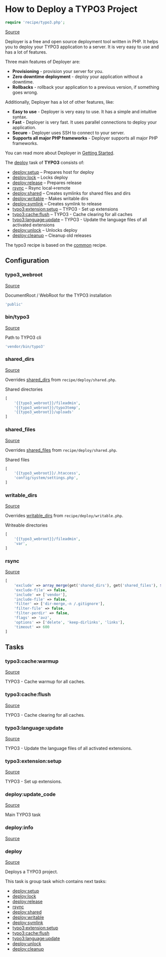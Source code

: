<!-- DO NOT EDIT THIS FILE! -->
<!-- Instead edit recipe/typo3.php -->
<!-- Then run bin/docgen -->

# How to Deploy a TYPO3 Project

```php
require 'recipe/typo3.php';
```

[Source](/recipe/typo3.php)

Deployer is a free and open source deployment tool written in PHP. 
It helps you to deploy your TYPO3 application to a server. 
It is very easy to use and has a lot of features. 

Three main features of Deployer are:
- **Provisioning** - provision your server for you.
- **Zero downtime deployment** - deploy your application without a downtime.
- **Rollbacks** - rollback your application to a previous version, if something goes wrong.

Additionally, Deployer has a lot of other features, like:
- **Easy to use** - Deployer is very easy to use. It has a simple and intuitive syntax.
- **Fast** - Deployer is very fast. It uses parallel connections to deploy your application.
- **Secure** - Deployer uses SSH to connect to your server.
- **Supports all major PHP frameworks** - Deployer supports all major PHP frameworks.

You can read more about Deployer in [Getting Started](/docs/getting-started.md).

The [deploy](#deploy) task of **TYPO3** consists of:
* [deploy:setup](/docs/recipe/deploy/setup.md#deploysetup) – Prepares host for deploy
* [deploy:lock](/docs/recipe/deploy/lock.md#deploylock) – Locks deploy
* [deploy:release](/docs/recipe/deploy/release.md#deployrelease) – Prepares release
* [rsync](/docs/contrib/rsync.md#rsync) – Rsync local->remote
* [deploy:shared](/docs/recipe/deploy/shared.md#deployshared) – Creates symlinks for shared files and dirs
* [deploy:writable](/docs/recipe/deploy/writable.md#deploywritable) – Makes writable dirs
* [deploy:symlink](/docs/recipe/deploy/symlink.md#deploysymlink) – Creates symlink to release
* [typo3:extension:setup](/docs/recipe/typo3.md#typo3extensionsetup) – TYPO3 - Set up extensions
* [typo3:cache:flush](/docs/recipe/typo3.md#typo3cacheflush) – TYPO3 - Cache clearing for all caches
* [typo3:language:update](/docs/recipe/typo3.md#typo3languageupdate) – TYPO3 - Update the language files of all activated extensions
* [deploy:unlock](/docs/recipe/deploy/lock.md#deployunlock) – Unlocks deploy
* [deploy:cleanup](/docs/recipe/deploy/cleanup.md#deploycleanup) – Cleanup old releases


The typo3 recipe is based on the [common](/docs/recipe/common.md) recipe.

## Configuration
### typo3_webroot
[Source](https://github.com/deployphp/deployer/blob/master/recipe/typo3.php#L12)

DocumentRoot / WebRoot for the TYPO3 installation

```php title="Default value"
'public'
```


### bin/typo3
[Source](https://github.com/deployphp/deployer/blob/master/recipe/typo3.php#L17)

Path to TYPO3 cli

```php title="Default value"
'vendor/bin/typo3'
```


### shared_dirs
[Source](https://github.com/deployphp/deployer/blob/master/recipe/typo3.php#L22)

Overrides [shared_dirs](/docs/recipe/deploy/shared.md#shared_dirs) from `recipe/deploy/shared.php`.

Shared directories

```php title="Default value"
[
    '{{typo3_webroot}}/fileadmin',
    '{{typo3_webroot}}/typo3temp',
    '{{typo3_webroot}}/uploads'
]
```


### shared_files
[Source](https://github.com/deployphp/deployer/blob/master/recipe/typo3.php#L31)

Overrides [shared_files](/docs/recipe/deploy/shared.md#shared_files) from `recipe/deploy/shared.php`.

Shared files

```php title="Default value"
[
    '{{typo3_webroot}}/.htaccess',
    'config/system/settings.php',
]
```


### writable_dirs
[Source](https://github.com/deployphp/deployer/blob/master/recipe/typo3.php#L39)

Overrides [writable_dirs](/docs/recipe/deploy/writable.md#writable_dirs) from `recipe/deploy/writable.php`.

Writeable directories

```php title="Default value"
[
    '{{typo3_webroot}}/fileadmin',
    'var',
]
```


### rsync
[Source](https://github.com/deployphp/deployer/blob/master/recipe/typo3.php#L65)



```php title="Default value"
[
    'exclude' => array_merge(get('shared_dirs'), get('shared_files'), $exclude),
    'exclude-file' => false,
    'include' => ['vendor'],
    'include-file' => false,
    'filter' => ['dir-merge,-n /.gitignore'],
    'filter-file' => false,
    'filter-perdir' => false,
    'flags' => 'avz',
    'options' => ['delete', 'keep-dirlinks', 'links'],
    'timeout' => 600
]
```



## Tasks

### typo3:cache:warmup
[Source](https://github.com/deployphp/deployer/blob/master/recipe/typo3.php#L79)

TYPO3 - Cache warmup for all caches.




### typo3:cache:flush
[Source](https://github.com/deployphp/deployer/blob/master/recipe/typo3.php#L85)

TYPO3 - Cache clearing for all caches.




### typo3:language:update
[Source](https://github.com/deployphp/deployer/blob/master/recipe/typo3.php#L91)

TYPO3 - Update the language files of all activated extensions.




### typo3:extension:setup
[Source](https://github.com/deployphp/deployer/blob/master/recipe/typo3.php#L97)

TYPO3 - Set up extensions.




### deploy:update_code
[Source](https://github.com/deployphp/deployer/blob/master/recipe/typo3.php#L105)



Main TYPO3 task


### deploy:info
[Source](https://github.com/deployphp/deployer/blob/master/recipe/typo3.php#L106)






### deploy
[Source](https://github.com/deployphp/deployer/blob/master/recipe/typo3.php#L109)

Deploys a TYPO3 project.




This task is group task which contains next tasks:
* [deploy:setup](/docs/recipe/deploy/setup.md#deploysetup)
* [deploy:lock](/docs/recipe/deploy/lock.md#deploylock)
* [deploy:release](/docs/recipe/deploy/release.md#deployrelease)
* [rsync](/docs/contrib/rsync.md#rsync)
* [deploy:shared](/docs/recipe/deploy/shared.md#deployshared)
* [deploy:writable](/docs/recipe/deploy/writable.md#deploywritable)
* [deploy:symlink](/docs/recipe/deploy/symlink.md#deploysymlink)
* [typo3:extension:setup](/docs/recipe/typo3.md#typo3extensionsetup)
* [typo3:cache:flush](/docs/recipe/typo3.md#typo3cacheflush)
* [typo3:language:update](/docs/recipe/typo3.md#typo3languageupdate)
* [deploy:unlock](/docs/recipe/deploy/lock.md#deployunlock)
* [deploy:cleanup](/docs/recipe/deploy/cleanup.md#deploycleanup)


